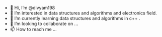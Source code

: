 - 👋 Hi, I’m @divyam198
- 👀 I’m interested in data structures and algorithms and electronics field.
- 🌱 I’m currently learning data structures and algorithms in c++ .
- 💞️ I’m looking to collaborate on ...
- 📫 How to reach me ...

<!---
divyam198/divyam198 is a ✨ special ✨ repository because its `README.md` (this file) appears on your GitHub profile.
You can click the Preview link to take a look at your changes.
--->
